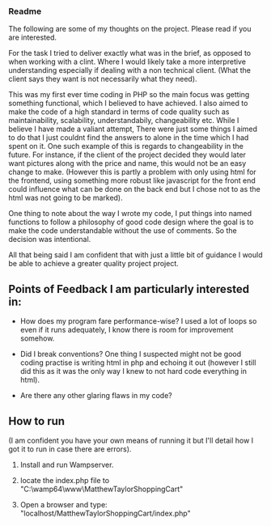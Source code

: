 ### Readme

The following are some of my thoughts on the project. Please read if you are interested.

For the task I tried to deliver exactly what was in the brief, as opposed to when working with a clint. Where I would likely take a more interpretive understanding especially if dealing with a non technical client. (What the client says they want is not necessarily what they need).

This was my first ever time coding in PHP so the main focus was getting something functional, which I believed to have achieved. I also aimed to make the code of a high standard in terms of code quality such as maintainability, scalability, understandabily, changeability etc. While I believe I have made a valiant attempt, There were just some things I aimed to do that I just couldnt find the answers to alone in the time which I had spent on it. One such example of this is regards to changeability in the future. For instance, if the client of the project decided they would later want pictures along with the price and name, this would not be an easy change to make. (However this is partly a problem with only using html for the frontend, using something more robust like javascript for the front end could influence what can be done on the back end but I chose not to as the html was not going to be marked).

One thing to note about the way I wrote my code, I put things into named functions to follow a philosophy of good code design where the goal is to make the code understandable without the use of comments. So the decision was intentional.

All that being said I am confident that with just a little bit of guidance I would be able to achieve a greater quality project project.

## Points of Feedback I am particularly interested in:

- How does my program fare performance-wise? I used a lot of loops so even if it runs adequately, I know there is room for improvement somehow.

- Did I break conventions? One thing I suspected might not be good coding practise is writing html in php and echoing it out (however I still did this as it was the only way I knew to not hard code everything in html).

- Are there any other glaring flaws in my code?

## How to run

(I am confident you have your own means of running it but I'll detail how I got it to run in case there are errors).

1. Install and run Wampserver.

2. locate the index.php file to "C:\wamp64\www\MatthewTaylorShoppingCart"

3. Open a browser and type: "localhost/MatthewTaylorShoppingCart/index.php"
